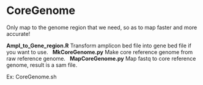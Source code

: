 # CoreGenome
Only map to the genome region that we need, so as to map faster and more accurate!

**Ampl\_to\_Gene\_region.R** Transform amplicon bed file into gene bed file if you want to use.  
**MkCoreGenome.py** Make core reference genome from raw reference genome.  
**MapCoreGenome.py** Map fastq to core reference genome, result is a sam file.

Ex: CoreGenome.sh 


